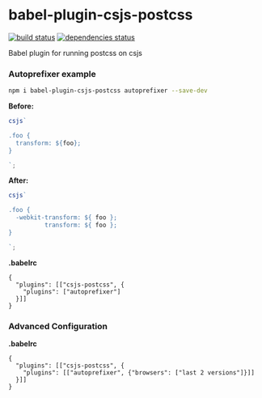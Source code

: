 # babel-plugin-csjs-postcss

[![build status][build-badge]][build-href]
[![dependencies status][deps-badge]][deps-href]

Babel plugin for running postcss on csjs

### Autoprefixer example
```sh
npm i babel-plugin-csjs-postcss autoprefixer --save-dev
```

**Before:**
```javascript
csjs`

.foo {
  transform: ${foo};
}

`;
```

**After:**
```javascript
csjs`

.foo {
  -webkit-transform: ${ foo };
          transform: ${ foo };
}

`;
```

**.babelrc**
```
{
  "plugins": [["csjs-postcss", {
    "plugins": ["autoprefixer"]
  }]]
}
```


### Advanced Configuration

**.babelrc**
```
{
  "plugins": [["csjs-postcss", {
    "plugins": [["autoprefixer", {"browsers": ["last 2 versions"]}]]
  }]]
}
```

[build-badge]: https://travis-ci.org/rtsao/babel-plugin-csjs-postcss.svg?branch=master
[build-href]: https://travis-ci.org/rtsao/babel-plugin-csjs-postcss
[deps-badge]: https://david-dm.org/rtsao/babel-plugin-csjs-postcss.svg
[deps-href]: https://david-dm.org/rtsao/babel-plugin-csjs-postcss
